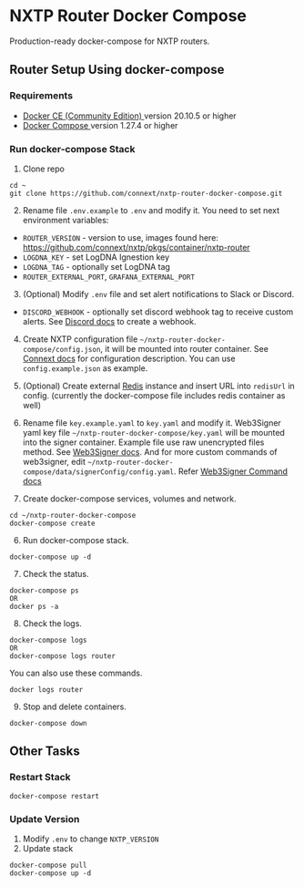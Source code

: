 # NXTP Router Docker Compose

Production-ready docker-compose for NXTP routers.

## Router Setup Using docker-compose

### Requirements

- [ Docker CE (Community Edition) ](https://docs.docker.com/install/) version 20.10.5 or higher
- [ Docker Compose ](https://docs.docker.com/compose/install/) version 1.27.4 or higher

### Run docker-compose Stack

1. Clone repo

```
cd ~
git clone https://github.com/connext/nxtp-router-docker-compose.git
```

2. Rename file `.env.example` to `.env` and modify it. You need to set next environment variables:

- `ROUTER_VERSION` - version to use, images found here: https://github.com/connext/nxtp/pkgs/container/nxtp-router
- `LOGDNA_KEY` - set LogDNA Ignestion key
- `LOGDNA_TAG` - optionally set LogDNA tag
- `ROUTER_EXTERNAL_PORT`, `GRAFANA_EXTERNAL_PORT`

3. (Optional) Modify `.env` file and set alert notifications to Slack or Discord.
- `DISCORD_WEBHOOK` - optionally set discord webhook tag to receive custom alerts. See [Discord docs](https://support.discord.com/hc/en-us/articles/228383668-Intro-to-Webhooks) to create a webhook.

4. Create NXTP configuration file `~/nxtp-router-docker-compose/config.json`, it will be mounted into router container. See [Connext docs](https://docs.connext.network/Routers/configuration) for configuration description. You can use `config.example.json` as example.

5. (Optional) Create external [Redis](https://redis.io/) instance and insert URL into `redisUrl` in config. (currently the docker-compose file includes redis container as well)



6. Rename file `key.example.yaml` to `key.yaml` and modify it. Web3Signer yaml key file `~/nxtp-router-docker-compose/key.yaml` will be mounted into the signer container. Example file use raw unencrypted files method. See [Web3Signer docs](https://docs.web3signer.consensys.net/en/latest/HowTo/Use-Signing-Keys/). 
And for more custom commands of web3signer, edit `~/nxtp-router-docker-compose/data/signerConfig/config.yaml`. Refer [Web3Signer Command docs](https://docs.web3signer.consensys.net/en/latest/Reference/CLI/CLI-Syntax/)


7. Create docker-compose services, volumes and network.

```
cd ~/nxtp-router-docker-compose
docker-compose create
```

6. Run docker-compose stack.

```
docker-compose up -d
```

7. Check the status.

```
docker-compose ps
OR
docker ps -a
```

8. Check the logs.

```
docker-compose logs
OR
docker-compose logs router
```

You can also use these commands.

```
docker logs router
```

9. Stop and delete containers.

```
docker-compose down
```

## Other Tasks

### Restart Stack

```
docker-compose restart
```

### Update Version

1. Modify `.env` to change `NXTP_VERSION`
2. Update stack

```
docker-compose pull
docker-compose up -d
```
